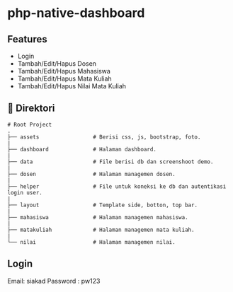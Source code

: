 # php-native-dashboard

## Features

- Login
- Tambah/Edit/Hapus Dosen
- Tambah/Edit/Hapus Mahasiswa
- Tambah/Edit/Hapus Mata Kuliah
- Tambah/Edit/Hapus Nilai Mata Kuliah

## 📁 Direktori

    # Root Project
    .
    ├── assets                 # Berisi css, js, bootstrap, foto.
    |
    ├── dashboard              # Halaman dashboard.
    |
    ├── data                   # File berisi db dan screenshoot demo.
    |
    ├── dosen                  # Halaman managemen dosen.
    |
    ├── helper                 # File untuk koneksi ke db dan autentikasi login user.
    |
    ├── layout                 # Template side, botton, top bar.
    |
    ├── mahasiswa              # Halaman managemen mahasiswa.
    |
    ├── matakuliah             # Halaman managemen mata kuliah.
    |
    └── nilai                  # Halaman managemen nilai.

## Login

Email: siakad
Password : pw123
